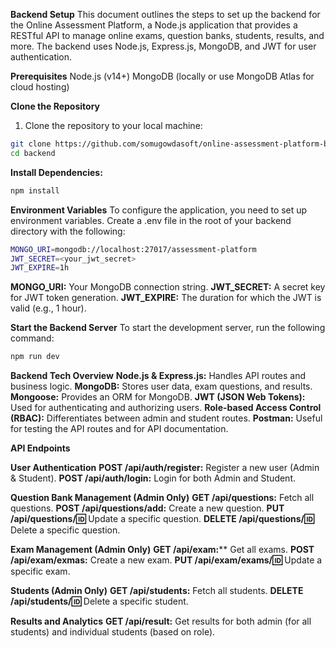 **Backend Setup**
This document outlines the steps to set up the backend for the Online Assessment Platform, a Node.js application that provides a RESTful API to manage online exams, question banks, students, results, and more. The backend uses Node.js, Express.js, MongoDB, and JWT for user authentication.

**Prerequisites**
Node.js (v14+)
MongoDB (locally or use MongoDB Atlas for cloud hosting)

**Clone the Repository**
1. Clone the repository to your local machine:

```bash
git clone https://github.com/somugowdasoft/online-assessment-platform-backend.git
cd backend
```

**Install Dependencies:**

```bash
npm install
```

**Environment Variables**
To configure the application, you need to set up environment variables. Create a .env file in the root of your backend directory with the following:


```bash
MONGO_URI=mongodb://localhost:27017/assessment-platform
JWT_SECRET=<your_jwt_secret>
JWT_EXPIRE=1h
```

**MONGO_URI:** Your MongoDB connection string.
**JWT_SECRET:** A secret key for JWT token generation.
**JWT_EXPIRE:** The duration for which the JWT is valid (e.g., 1 hour).

**Start the Backend Server**
To start the development server, run the following command:

```bash
npm run dev
```

**Backend Tech Overview**
**Node.js & Express.js:** Handles API routes and business logic.
**MongoDB:** Stores user data, exam questions, and results.
**Mongoose:** Provides an ORM for MongoDB.
**JWT (JSON Web Tokens):** Used for authenticating and authorizing users.
**Role-based Access Control (RBAC):** Differentiates between admin and student routes.
**Postman:** Useful for testing the API routes and for API documentation.


**API Endpoints**

**User Authentication**
**POST /api/auth/register:** Register a new user (Admin & Student).
**POST /api/auth/login:** Login for both Admin and Student.

**Question Bank Management (Admin Only)**
**GET /api/questions:** Fetch all questions.
**POST /api/questions/add:** Create a new question.
**PUT /api/questions/:id:** Update a specific question.
**DELETE /api/questions/:id:** Delete a specific question.

**Exam Management (Admin Only)**
**GET /api/exam:**** Get all exams.
**POST /api/exam/exmas:** Create a new exam.
**PUT /api/exam/exams/:id:** Update a specific exam.

**Students (Admin Only)**
**GET /api/students:** Fetch all students.
**DELETE /api/students/:id:** Delete a specific student.

**Results and Analytics**
**GET /api/result:** Get results for both admin (for all students) and individual students (based on role).